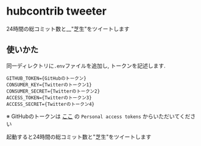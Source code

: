 # hubcontrib tweeter
24時間の総コミット数と__"芝生"をツイートします

## 使いかた
同一ディレクトリに`.env`ファイルを追加し, トークンを記述します.

```.env
GITHUB_TOKEN={GitHubのトークン}
CONSUMER_KEY={Twitterのトークン1}
CONSUMER_SECRET={Twitterのトークン2}
ACCESS_TOKEN={Twitterのトークン3}
ACCESS_SECRET={Twitterのトークン4}
```

※ GitHubのトークンは [ここ](https://github.com/settings/tokens) の `Personal access tokens` からいただいてください

起動すると24時間の総コミット数と"芝生"をツイートします
